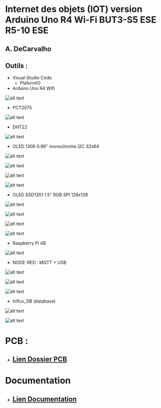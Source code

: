 # Internet des objets (IOT) version Arduino Uno R4 Wi-Fi BUT3-S5 ESE R5-10 ESE 
## A. DeCarvalho

## Outils : 
- Visual Studio Code
  - PlaformIO
-  Arduino Uno R4 Wifi

![alt text](Photos/Arduino.png)

   -  PCT2075
  
![alt text](Photos/PCT2075.png)

   -  DHT22
  
![alt text](Photos/DHT22.png)

   -  OLED 1306 0.96" monochrome I2C 32x64
  
![alt text](Photos/oled_mono.png)

![alt text](Photos/oled_mono_widget_temp.png)

![alt text](Photos/oled_mono_widget_Dewpoint.png)

![alt text](Photos/oled_mono_widget_Humidity.png)

   -  OLED SSD1351 1.5" RGB SPI 128x128
  
![alt text](Photos/oled_RGB.png)

![alt text](Photos/oled_RGB_widget_temp.png)

![alt text](Photos/oled_RGB_widget_Dewpoint.png)

![alt text](Photos/oled_RGB_widget_Humidity.png)

-  Raspberry Pi 4B

![alt text](Photos/PI4.png)

   -  NODE-RED : MQTT + USB
  
  ![alt text](Photos/Nodered_rep.png)

  ![alt text](Photos/Nodered_flow.png)

  ![alt text](Photos/Nodered.png)


   -  Influx_DB (database)

  ![alt text](Photos/influxdb.png)


![alt text](Photos/Structure.png)

# PCB :
 - ## [Lien Dossier PCB](PCB_Proteus)

# Documentation
- ## [Lien Documentation](https://github.com/A-s-a-d/IOT_Arduino_Raspberry_PI/blob/main/Documentation/Compte-rendu-Syst%C3%A8me-IoT-Connect%C3%A9.pdf)
